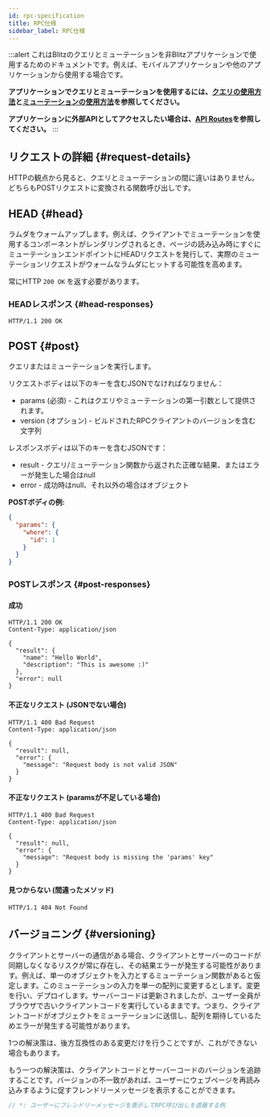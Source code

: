 ```yaml
---
id: rpc-specification
title: RPC仕様
sidebar_label: RPC仕様
---
```


:::alert
これはBlitzのクエリとミューテーションを非Blitzアプリケーションで使用するためのドキュメントです。例えば、モバイルアプリケーションや他のアプリケーションから使用する場合です。

**アプリケーションでクエリとミューテーションを使用するには、[クエリの使用方法](./query-usage)と[ミューテーションの使用方法](./mutation-usage)を参照してください。**

**アプリケーションに外部APIとしてアクセスしたい場合は、[API Routes](https://nextjs.org/docs/api-routes/introduction)を参照してください。**
:::

## リクエストの詳細 {#request-details}

HTTPの観点から見ると、クエリとミューテーションの間に違いはありません。どちらもPOSTリクエストに変換される関数呼び出しです。

## HEAD {#head}

ラムダをウォームアップします。例えば、クライアントでミューテーションを使用するコンポーネントがレンダリングされるとき、ページの読み込み時にすぐにミューテーションエンドポイントにHEADリクエストを発行して、実際のミューテーションリクエストがウォームなラムダにヒットする可能性を高めます。

常にHTTP `200 OK` を返す必要があります。

### HEADレスポンス {#head-responses}

```http
HTTP/1.1 200 OK
```

## POST {#post}

クエリまたはミューテーションを実行します。

リクエストボディは以下のキーを含むJSONでなければなりません：

- params (必須) - これはクエリやミューテーションの第一引数として提供されます。
- version (オプション) - ビルドされたRPCクライアントのバージョンを含む文字列

レスポンスボディは以下のキーを含むJSONです：

- result - クエリ/ミューテーション関数から返された正確な結果、またはエラーが発生した場合はnull
- error - 成功時はnull、それ以外の場合はオブジェクト

**POSTボディの例:**

```json
{
  "params": {
    "where": {
      "id": 1
    }
  }
}
```

### POSTレスポンス {#post-responses}

#### 成功

```http
HTTP/1.1 200 OK
Content-Type: application/json

{
  "result": {
    "name": "Hello World",
    "description": "This is awesome :)"
  },
  "error": null
}
```

#### 不正なリクエスト (JSONでない場合)

```http
HTTP/1.1 400 Bad Request
Content-Type: application/json

{
  "result": null,
  "error": {
    "message": "Request body is not valid JSON"
  }
}
```

#### 不正なリクエスト (paramsが不足している場合)

```http
HTTP/1.1 400 Bad Request
Content-Type: application/json

{
  "result": null,
  "error": {
    "message": "Request body is missing the 'params' key"
  }
}
```

#### 見つからない (間違ったメソッド)

```http
HTTP/1.1 404 Not Found
```

## バージョニング {#versioning}

クライアントとサーバーの通信がある場合、クライアントとサーバーのコードが同期しなくなるリスクが常に存在し、その結果エラーが発生する可能性があります。例えば、単一のオブジェクトを入力とするミューテーション関数があると仮定します。このミューテーションの入力を単一の配列に変更するとします。変更を行い、デプロイします。サーバーコードは更新されましたが、ユーザー全員がブラウザで古いクライアントコードを実行しているままです。つまり、クライアントコードがオブジェクトをミューテーションに送信し、配列を期待しているためエラーが発生する可能性があります。

1つの解決策は、後方互換性のある変更だけを行うことですが、これができない場合もあります。

もう一つの解決策は、クライアントコードとサーバーコードのバージョンを追跡することです。バージョンの不一致があれば、ユーザーにウェブページを再読み込みするように促すフレンドリーメッセージを表示することができます。

```js
// *: ユーザーにフレンドリーメッセージを表示してRPC呼び出しを遮蔽する例
```
